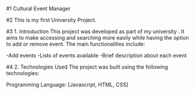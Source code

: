 #1 Cultural Event Manager

#2 This is my first University Project. 

#3 1. Introduction
This project was developed as part of my university . It aims to make accessing and searching more easily while having the option to add or remove event. The main functionalities include:

  -Add events
  -Lists of events available
  -Brief description about each event

#4 2. Technologies Used
The project was built using the following technologies:

Programming Language: [Javascript, HTML, CSS]
